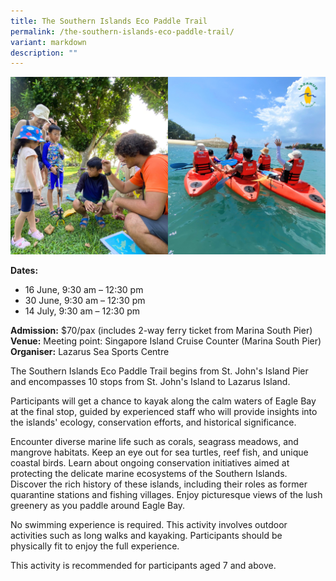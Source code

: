 ```yaml
---
title: The Southern Islands Eco Paddle Trail
permalink: /the-southern-islands-eco-paddle-trail/
variant: markdown
description: ""
---
```

![The_Southern_Islands_Eco_Paddle_Trail](/images/Tours/The_Southern_Islands_Eco_Paddle_Trail.png)

**Dates:** <br>
* 16 June, 9:30 am – 12:30 pm &nbsp;<br>
* 30 June, 9:30 am – 12:30 pm
* 14 July, 9:30 am – 12:30 pm<br> 

**Admission:** $70/pax (includes 2-way ferry ticket from Marina South Pier)<br> 
**Venue:** Meeting point: Singapore Island Cruise Counter (Marina South Pier)<br> 
**Organiser:** Lazarus Sea Sports Centre

 

The Southern Islands Eco Paddle Trail begins from St. John's Island Pier and encompasses 10 stops from St. John's Island to Lazarus Island.&nbsp;&nbsp;

Participants will get a chance to kayak along the calm waters of Eagle Bay at the final stop, guided by experienced staff who will provide insights into the islands' ecology, conservation efforts, and historical significance.&nbsp;&nbsp;

Encounter diverse marine life such as corals, seagrass meadows, and mangrove habitats. Keep an eye out for sea turtles, reef fish, and unique coastal birds. Learn about ongoing conservation initiatives aimed at protecting the delicate marine ecosystems of the Southern Islands. Discover the rich history of these islands, including their roles as former quarantine stations and fishing villages. Enjoy picturesque views of the lush greenery as you paddle around Eagle Bay.&nbsp;&nbsp;

No swimming experience is required. This activity involves outdoor activities such as long walks and kayaking. Participants should be physically fit to enjoy the full experience.&nbsp;&nbsp;

This activity is recommended for participants aged 7 and above.

 

<a class="btn-link" target="_blank" href="https://adventure.camelotsg.biz/product/go-green-sg-2024-southern-islands-eco-paddle-trail-lazarus"><img src="/images/gogreensg_website-32.png"></a> 

 

<style> 
.btn-link { 
display: none; 
} 

a.btn-link[target="_blank"]:after { 
display: none; 
} 

.btn-link > img { 
width: 100%; 
} 
</style>